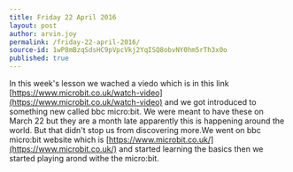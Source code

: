 ```yaml
---
title: Friday 22 April 2016
layout: post
author: arvin.joy
permalink: /friday-22-april-2016/
source-id: 1wP8mBzqSdsHC9pVpcVkj2YqISQ8obvNY0hm5rTh3x0o
published: true
---
```

In this week's lesson we wached a viedo which is in this link [https://www.microbit.co.uk/watch-video](https://www.microbit.co.uk/watch-video) and we got introduced to something new called bbc micro:bit. We were meant to have these on March 22 but they are a month late apparently this is happening around the world. But that didn't stop us from discovering more.We went on bbc micro:bit website which is [https://www.microbit.co.uk/](https://www.microbit.co.uk/) and started learning the basics then we started playing arond withe the micro:bit. 

